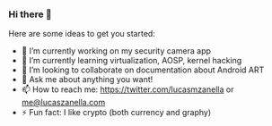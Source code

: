 ### Hi there 👋

Here are some ideas to get you started:

- 🔭 I’m currently working on my security camera app
- 🌱 I’m currently learning virtualization, AOSP, kernel hacking
- 👯 I’m looking to collaborate on documentation about Android ART
- 💬 Ask me about anything you want!
- 📫 How to reach me: https://twitter.com/lucasmzanella or me@lucaszanella.com
- ⚡ Fun fact: I like crypto (both currency and graphy)
